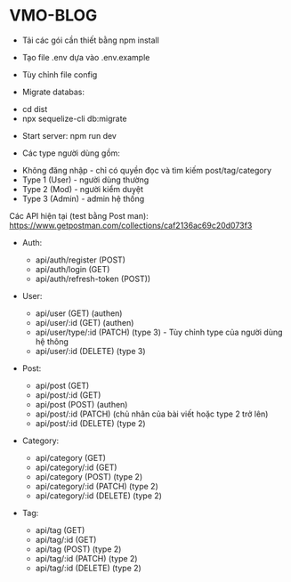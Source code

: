 # VMO-BLOG

- Tải các gói cần thiết bằng npm install 
- Tạo file .env dựa vào .env.example
- Tùy chỉnh file config

- Migrate databas:
+ cd dist
+ npx sequelize-cli db:migrate

- Start server: npm run dev

- Các type người dùng gồm:
+ Không đăng nhập - chỉ có quyền đọc và tìm kiếm post/tag/category
+ Type 1 (User) - người dùng thường
+ Type 2 (Mod) - người kiểm duyệt
+ Type 3 (Admin) - admin hệ thống

Các API hiện tại (test bằng Post man): https://www.getpostman.com/collections/caf2136ac69c20d073f3
- Auth:
  + api/auth/register (POST)
  + api/auth/login (GET)
  + api/auth/refresh-token (POST))

- User:
  + api/user (GET) (authen)
  + api/user/:id (GET) (authen)
  + api/user/type/:id (PATCH) (type 3) - Tùy chỉnh type của người dùng hệ thông
  + api/user/:id (DELETE) (type 3)

- Post:
  + api/post (GET) 
  + api/post/:id (GET)  
  + api/post (POST) (authen)
  + api/post/:id (PATCH)  (chủ nhân của bài viết hoặc type 2 trở lên)
  + api/post/:id (DELETE)  (type 2)

- Category:
  + api/category (GET) 
  + api/category/:id (GET) 
  + api/category (POST)  (type 2)
  + api/category/:id (PATCH)  (type 2)
  + api/category/:id (DELETE)  (type 2)

- Tag:
  + api/tag (GET) 
  + api/tag/:id (GET) 
  + api/tag (POST)  (type 2)
  + api/tag/:id (PATCH)  (type 2)
  + api/tag/:id (DELETE)  (type 2)

